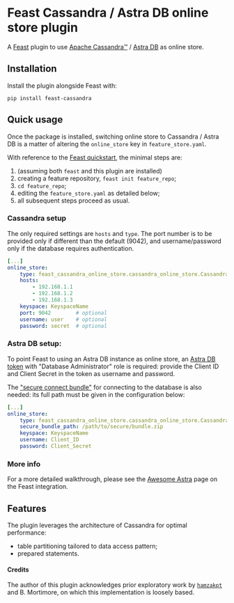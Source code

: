# Feast Cassandra / Astra DB online store plugin

A [Feast](https://feast.dev/)
plugin to use
[Apache Cassandra™](https://cassandra.apache.org) / 
[Astra DB](https://astra.datastax.com/) as online store.

## Installation

Install the plugin alongside Feast with:

```
pip install feast-cassandra
```

## Quick usage

Once the package is installed, switching online store to Cassandra / Astra DB
is a matter of altering the `online_store` key in `feature_store.yaml`.

With reference to the [Feast quickstart](https://docs.feast.dev/getting-started/quickstart),
the minimal steps are:

1. (assuming both `feast` and this plugin are installed)
2. creating a feature repository, `feast init feature_repo`;
3. `cd feature_repo`;
4. editing the `feature_store.yaml` as detailed below;
5. all subsequent steps proceed as usual.

### Cassandra setup

The only required settings are `hosts` and `type`. The port number
is to be provided only if different than the default (9042),
and username/password only if the database requires authentication.

```yaml
[...]
online_store:
    type: feast_cassandra_online_store.cassandra_online_store.CassandraOnlineStore
    hosts:
        - 192.168.1.1
        - 192.168.1.2
        - 192.168.1.3
    keyspace: KeyspaceName
    port: 9042        # optional
    username: user    # optional
    password: secret  # optional
```

### Astra DB setup:

To point Feast to using an Astra DB instance as online store, an 
[Astra DB token](https://awesome-astra.github.io/docs/pages/astra/create-token/#c-procedure)
with "Database Administrator" role is required: provide the Client ID and
Client Secret in the token as username and password.

The 
["secure connect bundle"](https://awesome-astra.github.io/docs/pages/astra/download-scb/#c-procedure)
for connecting to the database is also needed:
its full path must be given in the configuration below:

```yaml
[...]
online_store:
    type: feast_cassandra_online_store.cassandra_online_store.CassandraOnlineStore
    secure_bundle_path: /path/to/secure/bundle.zip
    keyspace: KeyspaceName
    username: Client_ID
    password: Client_Secret
```

### More info

For a more detailed walkthrough, please see the
[Awesome Astra](https://awesome-astra.github.io/docs/pages/tools/integration/celery/)
page on the Feast integration.

## Features

The plugin leverages the architecture of Cassandra for optimal performance:

- table partitioning tailored to data access pattern;
- prepared statements.

#### Credits

The author of this plugin acknowledges prior exploratory work by
[`hamzakpt`](https://github.com/hamzakpt) and B. Mortimore,
on which this implementation is loosely based.

